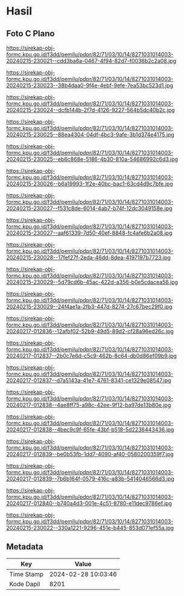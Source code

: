 # Hasil

## Foto C Plano

https://sirekap-obj-formc.kpu.go.id/f3dd/pemilu/pdpr/82/71/03/10/14/8271031014003-20240215-230021--cdd3ba6a-0467-4f94-82d7-f0036b2c2a08.jpg

https://sirekap-obj-formc.kpu.go.id/f3dd/pemilu/pdpr/82/71/03/10/14/8271031014003-20240215-230023--38b4daa0-9f4e-4ebf-9efe-7ea53bc523d1.jpg

https://sirekap-obj-formc.kpu.go.id/f3dd/pemilu/pdpr/82/71/03/10/14/8271031014003-20240215-230024--dcfb144b-2f7d-4126-9227-564b5dc40b2c.jpg

https://sirekap-obj-formc.kpu.go.id/f3dd/pemilu/pdpr/82/71/03/10/14/8271031014003-20240215-230025--88ea4304-04df-4bc3-9afe-3b1d374e4175.jpg

https://sirekap-obj-formc.kpu.go.id/f3dd/pemilu/pdpr/82/71/03/10/14/8271031014003-20240215-230025--eb6c868e-5186-4b30-810a-54686992c6d3.jpg

https://sirekap-obj-formc.kpu.go.id/f3dd/pemilu/pdpr/82/71/03/10/14/8271031014003-20240215-230026--b6a19993-1f2e-40bc-bac1-63cd4d9c7bfe.jpg

https://sirekap-obj-formc.kpu.go.id/f3dd/pemilu/pdpr/82/71/03/10/14/8271031014003-20240215-230027--f531c8de-6014-4ab7-b74f-12dc3049158e.jpg

https://sirekap-obj-formc.kpu.go.id/f3dd/pemilu/pdpr/82/71/03/10/14/8271031014003-20240215-230027--aaf61339-7d50-40ef-8848-fc4afe6b2a08.jpg

https://sirekap-obj-formc.kpu.go.id/f3dd/pemilu/pdpr/82/71/03/10/14/8271031014003-20240215-230028--17fef27f-2eda-46dd-8dea-4197197b7723.jpg

https://sirekap-obj-formc.kpu.go.id/f3dd/pemilu/pdpr/82/71/03/10/14/8271031014003-20240215-230029--5d79cd6b-45ac-422d-a356-b0e5cdacea56.jpg

https://sirekap-obj-formc.kpu.go.id/f3dd/pemilu/pdpr/82/71/03/10/14/8271031014003-20240215-230029--24f4ae1a-2fb3-447d-8274-27c67bec29f0.jpg

https://sirekap-obj-formc.kpu.go.id/f3dd/pemilu/pdpr/82/71/03/10/14/8271031014003-20240217-012836--12afbf02-52b9-49d5-89d2-cf28a96ed26c.jpg

https://sirekap-obj-formc.kpu.go.id/f3dd/pemilu/pdpr/82/71/03/10/14/8271031014003-20240217-012837--2b0c7e6d-c5c9-462b-8c64-db0d86ef09b9.jpg

https://sirekap-obj-formc.kpu.go.id/f3dd/pemilu/pdpr/82/71/03/10/14/8271031014003-20240217-012837--d7a5143a-41e7-4761-8341-ce1329e08547.jpg

https://sirekap-obj-formc.kpu.go.id/f3dd/pemilu/pdpr/82/71/03/10/14/8271031014003-20240217-012838--4ae8ff75-a98c-42ee-9f12-ba97de13b80e.jpg

https://sirekap-obj-formc.kpu.go.id/f3dd/pemilu/pdpr/82/71/03/10/14/8271031014003-20240217-012838--4bec9c9f-65fe-43bf-b518-5d2236443436.jpg

https://sirekap-obj-formc.kpu.go.id/f3dd/pemilu/pdpr/82/71/03/10/14/8271031014003-20240217-012839--be0b53fb-1dd7-4090-af40-0580200359f7.jpg

https://sirekap-obj-formc.kpu.go.id/f3dd/pemilu/pdpr/82/71/03/10/14/8271031014003-20240217-012839--7b6b164f-0579-416c-a83b-5414046566d3.jpg

https://sirekap-obj-formc.kpu.go.id/f3dd/pemilu/pdpr/82/71/03/10/14/8271031014003-20240217-012840--b740a4d3-001e-4c51-8780-e11dec9786ef.jpg

https://sirekap-obj-formc.kpu.go.id/f3dd/pemilu/pdpr/82/71/03/10/14/8271031014003-20240215-230022--330a1221-9296-451e-b445-853d071ef55a.jpg


## Metadata

| Key        | Value               |
| ---------- | ------------------- |
| Time Stamp | 2024-02-28 10:03:46 |
| Kode Dapil | 8201                |



